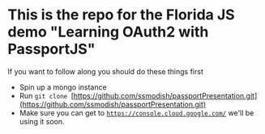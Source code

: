 # This is the repo for the Florida JS demo "Learning OAuth2 with PassportJS"

If you want to follow along you should do these things first

- Spin up a mongo instance
- Run `git clone `[https://github.com/ssmodish/passportPresentation.git](https://github.com/ssmodish/passportPresentation.git)
- Make sure you can get to [`https://console.cloud.google.com/`](https://console.cloud.google.com/) we'll be using it soon.
